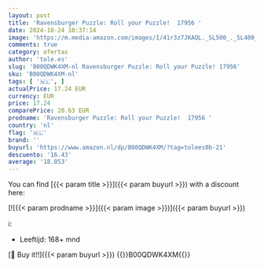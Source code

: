 ```yaml
---
layout: post
title: 'Ravensburger Puzzle: Roll your Puzzle!  17956 '
date: 2024-10-24 10:37:14
image: 'https://m.media-amazon.com/images/I/41r3z7JKAQL._SL500_._SL400_.jpg'
comments: true
category: ofertas
author: 'tole.es'
slug: 'B00QDWK4XM-nl Ravensburger Puzzle: Roll your Puzzle! 17956'
sku: 'B00QDWK4XM-nl'
tags: [ '🇳🇱', ]
actualPrice: 17.24 EUR
currency: EUR
price: 17.24
comparePrice: 20.63 EUR
prodname: 'Ravensburger Puzzle: Roll your Puzzle!  17956 '
country: 'nl'
flag: '🇳🇱'
brand: ''
buyurl: 'https://www.amazon.nl/dp/B00QDWK4XM/?tag=tolees0b-21'
descuento: '16.43'
average: '18.053'
---
```


You can find [{{< param title >}}]({{< param buyurl >}}) with a discount here:

[![{{< param prodname >}}]({{< param image >}})]({{< param buyurl >}})

ℹ️:

- Leeftijd: 168+ mnd

[🛒 Buy it!!]({{< param buyurl >}})
{{<world>}}B00QDWK4XM{{</world>}}
